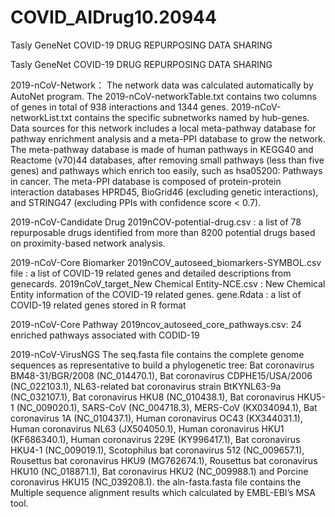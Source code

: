 # COVID_AIDrug10.20944
Tasly GeneNet COVID-19 DRUG REPURPOSING DATA SHARING


Tasly GeneNet COVID-19 DRUG REPURPOSING DATA SHARING

2019-nCoV-Network：
The network data was calculated automatically by AutoNet program. The 2019-nCoV-networkTable.txt contains two columns of genes in total of 938 interactions and 1344 genes. 2019-nCoV-networkList.txt contains the specific subnetworks named by hub-genes. Data sources for this network includes a local meta-pathway database for pathway enrichment analysis and a meta-PPI database to grow the network. The meta-pathway database is made of human pathways in KEGG40 and Reactome (v70)44 databases, after removing small pathways (less than five genes) and pathways which enrich too easily, such as hsa05200: Pathways in cancer. The meta-PPI database is composed of protein-protein interaction databases HPRD45, BioGrid46 (excluding genetic interactions), and STRING47 (excluding PPIs with confidence score < 0.7). 

2019-nCoV-Candidate Drug
2019nCOV-potential-drug.csv : a list of 78 repurposable drugs identified from more than 8200 potential drugs based on proximity-based network analysis. 

2019-nCoV-Core Biomarker
2019nCOV_autoseed_biomarkers-SYMBOL.csv file : a list of COVID-19 related genes and detailed descriptions from genecards. 
2019nCoV_target_New Chemical Entity-NCE.csv : New Chemical Entity information of the COVID-19 related genes.
gene.Rdata : a list of COVID-19 related genes stored in R format

2019-nCoV-Core Pathway
2019ncov_autoseed_core_pathways.csv: 24 enriched pathways associated with CODID-19 

2019-nCoV-VirusNGS
The seq.fasta file contains the complete genome sequences as representative to build a phylogenetic tree: Bat coronavirus BM48-31/BGR/2008 (NC_014470.1), Bat coronavirus CDPHE15/USA/2006 (NC_022103.1), NL63-related bat coronavirus strain BtKYNL63-9a (NC_032107.1), Bat coronavirus HKU8 (NC_010438.1), Bat coronavirus HKU5-1 (NC_009020.1), SARS-CoV (NC_004718.3), MERS-CoV (KX034094.1), Bat coronavirus 1A (NC_010437.1), Human coronavirus OC43 (KX344031.1), Human coronavirus NL63 (JX504050.1), Human coronavirus HKU1 (KF686340.1), Human coronavirus 229E (KY996417.1), Bat coronavirus HKU4-1 (NC_009019.1), Scotophilus bat coronavirus 512 (NC_009657.1), Rousettus bat coronavirus HKU9 (MG762674.1), Rousettus bat coronavirus HKU10 (NC_018871.1), Bat coronavirus HKU2 (NC_009988.1) and Porcine coronavirus HKU15 (NC_039208.1). the aln-fasta.fasta file contains the Multiple sequence alignment results which calculated by EMBL-EBI’s MSA tool.









